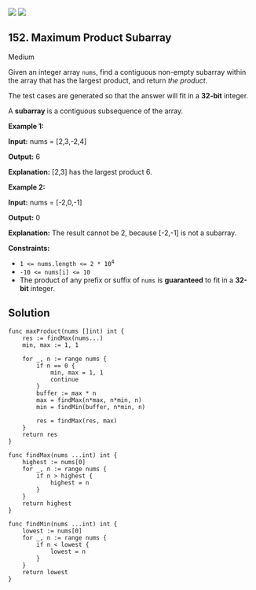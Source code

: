 [![](https://img.shields.io/github/stars/javadev/LeetCode-in-All?label=Stars&style=flat-square)](https://github.com/javadev/LeetCode-in-All)
[![](https://img.shields.io/github/forks/javadev/LeetCode-in-All?label=Fork%20me%20on%20GitHub%20&style=flat-square)](https://github.com/javadev/LeetCode-in-All/fork)

## 152\. Maximum Product Subarray

Medium

Given an integer array `nums`, find a contiguous non-empty subarray within the array that has the largest product, and return _the product_.

The test cases are generated so that the answer will fit in a **32-bit** integer.

A **subarray** is a contiguous subsequence of the array.

**Example 1:**

**Input:** nums = [2,3,-2,4]

**Output:** 6

**Explanation:** [2,3] has the largest product 6.

**Example 2:**

**Input:** nums = [-2,0,-1]

**Output:** 0

**Explanation:** The result cannot be 2, because [-2,-1] is not a subarray.

**Constraints:**

*   <code>1 <= nums.length <= 2 * 10<sup>4</sup></code>
*   `-10 <= nums[i] <= 10`
*   The product of any prefix or suffix of `nums` is **guaranteed** to fit in a **32-bit** integer.

## Solution

```golang
func maxProduct(nums []int) int {
	res := findMax(nums...)
	min, max := 1, 1

	for _, n := range nums {
		if n == 0 {
			min, max = 1, 1
			continue
		}
		buffer := max * n
		max = findMax(n*max, n*min, n)
		min = findMin(buffer, n*min, n)

		res = findMax(res, max)
	}
	return res
}

func findMax(nums ...int) int {
	highest := nums[0]
	for _, n := range nums {
		if n > highest {
			highest = n
		}
	}
	return highest
}

func findMin(nums ...int) int {
	lowest := nums[0]
	for _, n := range nums {
		if n < lowest {
			lowest = n
		}
	}
	return lowest
}
```